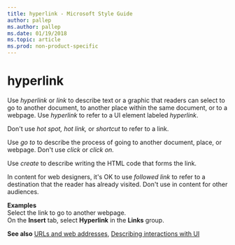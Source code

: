 ```yaml
---
title: hyperlink - Microsoft Style Guide
author: pallep
ms.author: pallep
ms.date: 01/19/2018
ms.topic: article
ms.prod: non-product-specific
---
```


# hyperlink

Use *hyperlink* or *link* to
describe text or a graphic that readers can select to go to another
document, to another place within the same document, or to a webpage.
Use *hyperlink* to refer to a UI element labeled *hyperlink*.

Don't use *hot spot, hot link,* or *shortcut* to refer to a link.

Use *go to* to describe the process of going to another document, place, or webpage. Don't use *click* or *click on.*

Use *create* to describe writing the HTML code that forms the link.

In content for web designers, it's OK to use *followed link* to refer to a destination that the reader has already visited. Don't use in content for other audiences.

**Examples**  
Select the link to go to another webpage.   
On the **Insert** tab, select **Hyperlink** in the **Links** group.  

**See also** [URLs and web addresses](/style-guide/urls-web-addresses), [Describing interactions with UI](/style-guide/procedures-instructions/describing-interactions-with-ui)
